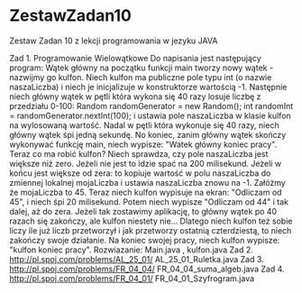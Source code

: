# ZestawZadan10
Zestaw Zadan 10 z lekcji programowania w jezyku JAVA

Zad 1.  Programowanie Wielowątkowe
Do napisania jest następujący program:
Wątek główny na początku funkcji main tworzy nowy wątek - nazwijmy go kulfon. Niech kulfon ma publiczne pole typu int (o nazwie naszaLiczba) i niech je inicjalizuje w konstruktorze wartością -1.
Następnie niech główny wątek w pętli która wykona się 40 razy losuje liczbę z przedziału 0-100:
Random randomGenerator = new Random();
int randomInt = randomGenerator.nextInt(100);
i ustawia pole naszaLiczba w klasie kulfon na wylosowaną wartość. Nadal w pętli która wykonuje się 40 razy, niech główny wątek śpi jedną sekundę. No koniec, zanim główny wątek skończy wykonywać funkcję main, niech wypisze: "Watek główny koniec pracy".
Teraz co ma robić kulfon? Niech sprawdza, czy pole naszaLiczba jest większe niż zero. Jeżeli nie jest to idzie spać na 200 milisekund. Jeżeli w końcu jest większe od zera: to kopiuje wartość w polu naszaLiczba do zmiennej lokalnej mojaLiczba i ustawia naszaLiczba znowu na -1. Załóżmy że mojaLiczba  to 45. Teraz niech kulfon wypisuje na ekran: "Odliczam od 45", i niech śpi 20 milisekund. Potem niech wypisze "Odliczam od 44" i tak dalej, aż do zera. 
Jeżeli tak zostawimy aplikację, to główny wątek po 40 razach się zakończy, ale kulfon niestety nie... Dlatego niech kulfon też sobie liczy ile już liczb przetworzył i jak przetworzy ostatnią czterdziestą, to niech zakończy swoje działanie. Na koniec swojej pracy, niech kulfon wypisze: "kulfon koniec pracy".
Rozwiazanie: Main.java , kulfon.java
Zad 2. http://pl.spoj.com/problems/AL_25_01/ AL_25_01_Ruletka.java
Zad 3. http://pl.spoj.com/problems/FR_04_04/ FR_04_04_suma_algeb.java
Zad 4. http://pl.spoj.com/problems/FR_04_01/ FR_04_01_Szyfrogram.java
